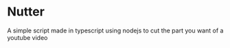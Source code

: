 # Nutter
A simple script made in typescript using nodejs to cut the part you want of a youtube video
